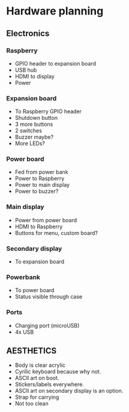 # Hardware planning

## Electronics

### Raspberry

- GPIO header to expansion board
- USB hub
- HDMI to display
- Power

### Expansion board

- To Raspberry GPIO header
- Shutdown button
- 3 more buttons
- 2 switches
- Buzzer maybe?
- More LEDs?

### Power board
- Fed from power bank
- Power to Raspberry
- Power to main display
- Power to buzzer?

### Main display

- Power from power board
- HDMI to Raspberry
- Buttons for menu, custom board?

### Secondary display

- To expansion board

### Powerbank

- To power board
- Status visible through case

### Ports

- Charging port (microUSB)
- 4x USB


## AESTHETICS

- Body is clear acrylic
- Cyrilic keyboard because why not.
- ASCII art on boot.
- Stickers/labels everywhere.
- ASCII art on secondary display is an option.
- Strap for carrying
- Not too clean
